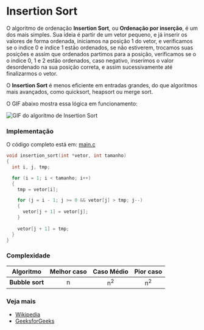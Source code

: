 # Insertion Sort

O algoritmo de ordenação **Insertion Sort**, ou **Ordenação por inserção**, é um dos mais simples. Sua ideia é partir de um vetor pequeno, e já inserir os valores de forma ordenada, iniciamos na posição 1 do vetor, e verificamos se o indice 0 e indice 1 estão ordenados, se não estiverem, trocamos suas posições e assim que ordenados partimos para a posição, verificamos se o o indice 0, 1 e 2 estão ordenados, caso negativo, inserimos o valor desordenado na sua posição correta, e assim sucessivamente até finalizarmos o vetor.

O **Insertion Sort** é menos eficiente em entradas grandes, do que algoritmos mais avançados, como quicksort, heapsort ou merge sort.

O GIF abaixo mostra essa lógica em funcionamento:

![GIF do algoritmo de Insertion Sort](https://upload.wikimedia.org/wikipedia/commons/0/0f/Insertion-sort-example-300px.gif)

### Implementação

O código completo está em: [main.c](./main.c)

```c
void insertion_sort(int *vetor, int tamanho)
{
  int i, j, tmp;

  for (i = 1; i < tamanho; i++)
  {
    tmp = vetor[i];

    for (j = i - 1; j >= 0 && vetor[j] > tmp; j--)
    {
      vetor[j + 1] = vetor[j];
    }
    
    vetor[j + 1] = tmp;
  }
}
```

### Complexidade

| Algoritmo             | Melhor caso     | Caso Médio          | Pior caso           |
| --------------------- | :-------------: | :-----------------: | :-----------------: |
| **Bubble sort**       | n               | n<sup>2</sup>       | n<sup>2</sup>       |

### Veja mais

- [Wikipedia](https://en.wikipedia.org/wiki/Insertion_sort)
- [GeeksforGeeks](https://www.geeksforgeeks.org/insertion-sort/)